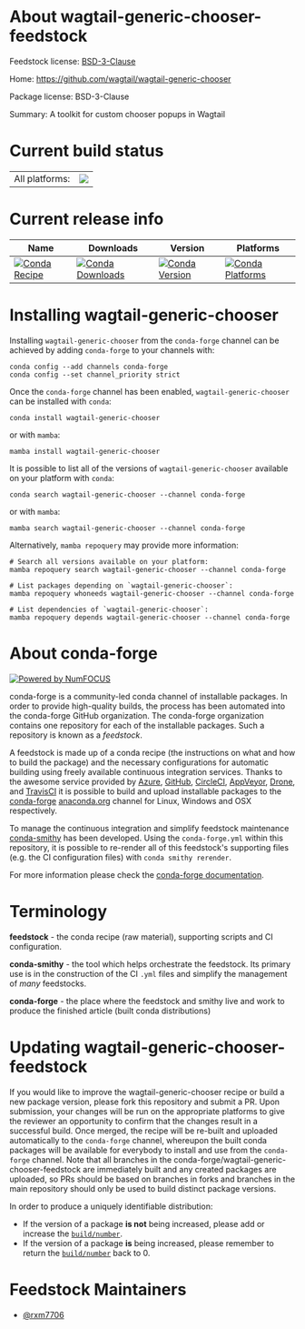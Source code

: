 About wagtail-generic-chooser-feedstock
=======================================

Feedstock license: [BSD-3-Clause](https://github.com/conda-forge/wagtail-generic-chooser-feedstock/blob/main/LICENSE.txt)

Home: https://github.com/wagtail/wagtail-generic-chooser

Package license: BSD-3-Clause

Summary: A toolkit for custom chooser popups in Wagtail

Current build status
====================


<table><tr><td>All platforms:</td>
    <td>
      <a href="https://dev.azure.com/conda-forge/feedstock-builds/_build/latest?definitionId=21426&branchName=main">
        <img src="https://dev.azure.com/conda-forge/feedstock-builds/_apis/build/status/wagtail-generic-chooser-feedstock?branchName=main">
      </a>
    </td>
  </tr>
</table>

Current release info
====================

| Name | Downloads | Version | Platforms |
| --- | --- | --- | --- |
| [![Conda Recipe](https://img.shields.io/badge/recipe-wagtail--generic--chooser-green.svg)](https://anaconda.org/conda-forge/wagtail-generic-chooser) | [![Conda Downloads](https://img.shields.io/conda/dn/conda-forge/wagtail-generic-chooser.svg)](https://anaconda.org/conda-forge/wagtail-generic-chooser) | [![Conda Version](https://img.shields.io/conda/vn/conda-forge/wagtail-generic-chooser.svg)](https://anaconda.org/conda-forge/wagtail-generic-chooser) | [![Conda Platforms](https://img.shields.io/conda/pn/conda-forge/wagtail-generic-chooser.svg)](https://anaconda.org/conda-forge/wagtail-generic-chooser) |

Installing wagtail-generic-chooser
==================================

Installing `wagtail-generic-chooser` from the `conda-forge` channel can be achieved by adding `conda-forge` to your channels with:

```
conda config --add channels conda-forge
conda config --set channel_priority strict
```

Once the `conda-forge` channel has been enabled, `wagtail-generic-chooser` can be installed with `conda`:

```
conda install wagtail-generic-chooser
```

or with `mamba`:

```
mamba install wagtail-generic-chooser
```

It is possible to list all of the versions of `wagtail-generic-chooser` available on your platform with `conda`:

```
conda search wagtail-generic-chooser --channel conda-forge
```

or with `mamba`:

```
mamba search wagtail-generic-chooser --channel conda-forge
```

Alternatively, `mamba repoquery` may provide more information:

```
# Search all versions available on your platform:
mamba repoquery search wagtail-generic-chooser --channel conda-forge

# List packages depending on `wagtail-generic-chooser`:
mamba repoquery whoneeds wagtail-generic-chooser --channel conda-forge

# List dependencies of `wagtail-generic-chooser`:
mamba repoquery depends wagtail-generic-chooser --channel conda-forge
```


About conda-forge
=================

[![Powered by
NumFOCUS](https://img.shields.io/badge/powered%20by-NumFOCUS-orange.svg?style=flat&colorA=E1523D&colorB=007D8A)](https://numfocus.org)

conda-forge is a community-led conda channel of installable packages.
In order to provide high-quality builds, the process has been automated into the
conda-forge GitHub organization. The conda-forge organization contains one repository
for each of the installable packages. Such a repository is known as a *feedstock*.

A feedstock is made up of a conda recipe (the instructions on what and how to build
the package) and the necessary configurations for automatic building using freely
available continuous integration services. Thanks to the awesome service provided by
[Azure](https://azure.microsoft.com/en-us/services/devops/), [GitHub](https://github.com/),
[CircleCI](https://circleci.com/), [AppVeyor](https://www.appveyor.com/),
[Drone](https://cloud.drone.io/welcome), and [TravisCI](https://travis-ci.com/)
it is possible to build and upload installable packages to the
[conda-forge](https://anaconda.org/conda-forge) [anaconda.org](https://anaconda.org/)
channel for Linux, Windows and OSX respectively.

To manage the continuous integration and simplify feedstock maintenance
[conda-smithy](https://github.com/conda-forge/conda-smithy) has been developed.
Using the ``conda-forge.yml`` within this repository, it is possible to re-render all of
this feedstock's supporting files (e.g. the CI configuration files) with ``conda smithy rerender``.

For more information please check the [conda-forge documentation](https://conda-forge.org/docs/).

Terminology
===========

**feedstock** - the conda recipe (raw material), supporting scripts and CI configuration.

**conda-smithy** - the tool which helps orchestrate the feedstock.
                   Its primary use is in the construction of the CI ``.yml`` files
                   and simplify the management of *many* feedstocks.

**conda-forge** - the place where the feedstock and smithy live and work to
                  produce the finished article (built conda distributions)


Updating wagtail-generic-chooser-feedstock
==========================================

If you would like to improve the wagtail-generic-chooser recipe or build a new
package version, please fork this repository and submit a PR. Upon submission,
your changes will be run on the appropriate platforms to give the reviewer an
opportunity to confirm that the changes result in a successful build. Once
merged, the recipe will be re-built and uploaded automatically to the
`conda-forge` channel, whereupon the built conda packages will be available for
everybody to install and use from the `conda-forge` channel.
Note that all branches in the conda-forge/wagtail-generic-chooser-feedstock are
immediately built and any created packages are uploaded, so PRs should be based
on branches in forks and branches in the main repository should only be used to
build distinct package versions.

In order to produce a uniquely identifiable distribution:
 * If the version of a package **is not** being increased, please add or increase
   the [``build/number``](https://docs.conda.io/projects/conda-build/en/latest/resources/define-metadata.html#build-number-and-string).
 * If the version of a package **is** being increased, please remember to return
   the [``build/number``](https://docs.conda.io/projects/conda-build/en/latest/resources/define-metadata.html#build-number-and-string)
   back to 0.

Feedstock Maintainers
=====================

* [@rxm7706](https://github.com/rxm7706/)

